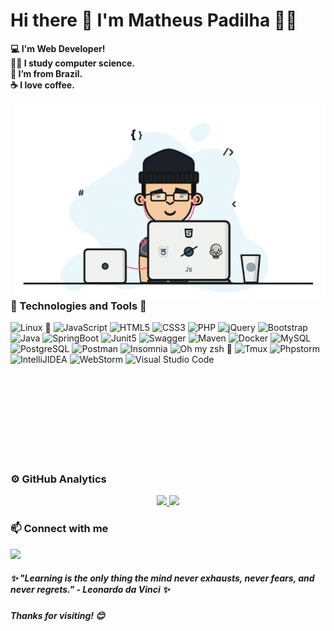 # Hi there 🖖 I'm Matheus Padilha 👨‍💻

**💻 I'm Web Developer!**  
**👨‍🎓 I study computer science.**  
**🏡 I’m from Brazil.**  
**☕ I love coffee.**

<img src="https://github.com/matheuspadilha/matheuspadilha/blob/main/assets/coder.gif" min-width="400px" max-width="400px" width="500px" align="right" alt="logo">

### 🤖 Technologies and Tools 🧰

<!-- Testing -->
[comment]: <> (  ![Linux 💟]&#40;https://img.shields.io/badge/Linux-FCC624?style=for-the-badge&logo=linux&logoColor=black&#41;)
[comment]: <> (  ![JavaScript]&#40;https://img.shields.io/badge/JavaScript-323330?style=for-the-badge&logo=javascript&logoColor=F7DF1E&#41;)
[comment]: <> (  ![HTML5]&#40;https://img.shields.io/badge/HTML5-E34F26?style=for-the-badge&logo=html5&logoColor=white&#41;)
[comment]: <> (  ![CSS3]&#40;https://img.shields.io/badge/CSS3-1572B6?style=for-the-badge&logo=css3&logoColor=white&#41;)
[comment]: <> (  ![PHP]&#40;https://img.shields.io/badge/PHP-777BB4?style=for-the-badge&logo=php&logoColor=white&#41;)
[comment]: <> (  ![jQuery]&#40;https://img.shields.io/badge/jQuery-0769AD?style=for-the-badge&logo=jquery&logoColor=white&#41;)
[comment]: <> (  ![Bootstrap]&#40;https://img.shields.io/badge/Bootstrap-563D7C?style=for-the-badge&logo=bootstrap&logoColor=white&#41;)
[comment]: <> (  ![Java]&#40;https://img.shields.io/badge/Java-ED8B00?style=for-the-badge&logo=java&logoColor=white&#41;)
[comment]: <> (  ![Spring Boot]&#40;https://img.shields.io/badge/Spring_Boot-F2F4F9?style=for-the-badge&logo=spring-boot&#41;)
[comment]: <> (  ![Junit5]&#40;https://img.shields.io/badge/Junit5-25A162?style=for-the-badge&logo=junit5&logoColor=white&#41;)
[comment]: <> (  ![Swagger]&#40;https://img.shields.io/badge/Swagger-85EA2D?style=for-the-badge&logo=Swagger&logoColor=white&#41;)
[comment]: <> (  ![Maven]&#40;https://img.shields.io/badge/apache_maven-C71A36?style=for-the-badge&logo=apachemaven&logoColor=white&#41;)
[comment]: <> (  ![Docker]&#40;https://img.shields.io/badge/Docker-2CA5E0?style=for-the-badge&logo=docker&logoColor=white&#41;)
[comment]: <> (  ![MySQL]&#40;https://img.shields.io/badge/MySQL-00000F?style=for-the-badge&logo=mysql&logoColor=white&#41;)
[comment]: <> (  ![PostgreSQL]&#40;https://img.shields.io/badge/PostgreSQL-316192?style=for-the-badge&logo=postgresql&logoColor=white&#41;)
[comment]: <> (  ![Postman]&#40;https://img.shields.io/badge/Postman-FF6C37?style=for-the-badge&logo=Postman&logoColor=white&#41;)
[comment]: <> (  ![Insomnia]&#40;https://img.shields.io/badge/Insomnia-5849be?style=for-the-badge&logo=Insomnia&logoColor=white&#41;)
[comment]: <> (  ![Oh my zsh 🖤]&#40;https://img.shields.io/badge/oh_my_zsh-1A2C34?style=for-the-badge&logo=ohmyzsh&logoColor=white&#41;)
[comment]: <> (  ![Tmux]&#40;https://img.shields.io/badge/tmux-1BB91F?style=for-the-badge&logo=tmux&logoColor=white&#41;)
[comment]: <> (  ![Phpstorm]&#40;https://img.shields.io/badge/phpstorm-143?style=for-the-badge&logo=phpstorm&logoColor=black&color=black&labelColor=darkorchid&#41;)
[comment]: <> (  ![IntelliJIDEA]&#40;https://img.shields.io/badge/IntelliJIDEA-000000.svg?style=for-the-badge&logo=intellij-idea&logoColor=white&#41;)
[comment]: <> (  ![WebStorm]&#40;https://img.shields.io/badge/WebStorm-000000?style=for-the-badge&logo=WebStorm&logoColor=white&#41;)
[comment]: <> (  ![Visual Studio Code]&#40;https://img.shields.io/badge/Visual_Studio_Code-0078D4?style=for-the-badge&logo=visual%20studio%20code&logoColor=white&#41;)

[comment]: <> ([![matheuspadilha GitHub stats]&#40;https://github-readme-stats.vercel.app/api?username=matheuspadilha&show_icons=true&theme=github_dark&#41;]&#40;https://github.com/matheuspadilha/github-readme-stats&#41;)
[comment]: <> ([![Top Langs]&#40;https://github-readme-stats.vercel.app/api/top-langs/?username=matheuspadilha&layout=compact&theme=github_dark&#41;]&#40;https://github.com/matheuspadilha/github-readme-stats&#41;)

  ![Linux 💟](https://img.shields.io/badge/Linux-333333?style=flat&logo=Linux&logoColor=ffffff)
  ![JavaScript](https://img.shields.io/badge/JavaScript-333333?style=flat&logo=JavaScript)
  ![HTML5](https://img.shields.io/badge/HTML5-333333?style=flat&logo=HTML5)
  ![CSS3](https://img.shields.io/badge/CSS3-333333?style=flat&logo=CSS3&logoColor=0769AD)
  ![PHP](https://img.shields.io/badge/PHP-333333?style=flat&logo=PHP)
  ![jQuery](https://img.shields.io/badge/jQuery-333333?style=flat&logo=jQuery&logoColor=0769AD)
  ![Bootstrap](https://img.shields.io/badge/Bootstrap-333333?style=flat&logo=Bootstrap)
  ![Java](https://img.shields.io/badge/Java-333333?style=flat&logo=Java&logoColor=ED8B00)
  ![SpringBoot](https://img.shields.io/badge/Spring%20Boot-333333?style=flat&logo=spring-boot)
  ![Junit5](https://img.shields.io/badge/Junit5-333333?style=flat&logo=junit5&logoColor=25A162)
  ![Swagger](https://img.shields.io/badge/Swagger-333333?style=flat&logo=Swagger&logoColor=85EA2D)
  ![Maven](https://img.shields.io/badge/Apache%20Maven-333333?style=flat&logo=apachemaven&logoColor=C71A36)
  ![Docker](https://img.shields.io/badge/Docker-333333?style=flat&logo=Docker)
  ![MySQL](https://img.shields.io/badge/MySQL-333333?style=flat&logo=MySQL)
  ![PostgreSQL](https://img.shields.io/badge/PostgreSQL-333333?style=flat&logo=PostgreSQL)
  ![Postman](https://img.shields.io/badge/Postman-333333?style=flat&logo=Postman&logoColor=FF6C37)
  ![Insomnia](https://img.shields.io/badge/Insomnia-333333?style=flat&logo=Insomnia&logoColor=5849be)
  ![Oh my zsh 🖤](https://img.shields.io/badge/Oh_My_Zsh-333333?style=flat&logo=ohmyzsh&logoColor=1A2C34)
  ![Tmux](https://img.shields.io/badge/tmux-333333?style=flat&logo=tmux&logoColor=1BB91F)
  ![Phpstorm](https://img.shields.io/badge/PhpStorm-333333?style=flat&logo=Phpstorm&logoColor=darkorchid)
  ![IntelliJIDEA](https://img.shields.io/badge/IntelliJIDEA-333333?style=flat&logo=intellij-idea&logoColor=F44000)
  ![WebStorm](https://img.shields.io/badge/WebStorm-333333?style=flat&logo=WebStorm&logoColor=74CDD1)
  ![Visual Studio Code](https://img.shields.io/badge/Visual_Studio_Code-333333?style=flat&logo=visual%20studio%20code&logoColor=0769AD)

<br/>
<br/>
<br/>
<br/>
<br/>
<br/>
<br/>
<br/>

### ⚙ GitHub Analytics 
<p align="center">
  <a href="https://github.com/matheuspadilha">
    <img height="180em" src="https://github-readme-stats.vercel.app/api?username=matheuspadilha&show_icons=true&theme=tokyonight" />
  <a/>
  <img height="180em" src="https://github-readme-stats-eight-theta.vercel.app/api/top-langs/?username=matheuspadilha&layout=compact&langs_count=8&theme=tokyonight&include_all_commits=true&count_private=true"/>
</p>

### 📫 Connect with me
  
<a href="https://www.linkedin.com/in/matheuspadilha" alt="linkedin" target="_blank">
  <img src="https://img.shields.io/badge/linkedin-%230077B5.svg?&style=for-the-badge&logo=linkedin&logoColor=white" />
</a>

##### ✨ *"Learning is the only thing the mind never exhausts, never fears, and never regrets." - Leonardo da Vinci* ✨

##### Thanks for visiting! 😊

<!--
**matheuspadilha/matheuspadilha** is a ✨ _special_ ✨ repository because its `README.md` (this file) appears on your GitHub profile.

Here are some ideas to get you started:

- 🔭 I’m currently working on ...
- 🌱 I’m currently learning ...
- 👯 I’m looking to collaborate on ...
- 🤔 I’m looking for help with ...
- 💬 Ask me about ...
- 📫 How to reach me: ...
- 😄 Pronouns: ...
- ⚡ Fun fact: ...
-->
